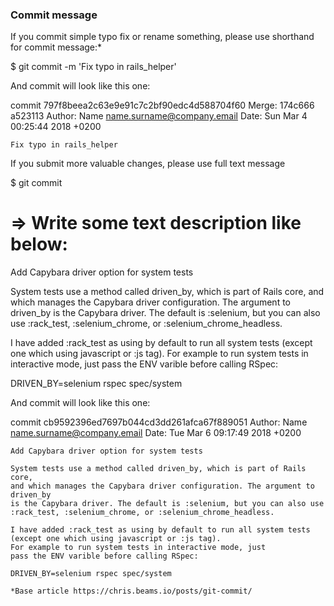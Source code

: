 ### Commit message

If you commit simple typo fix or rename something, please use shorthand for commit message:*

$ git commit -m 'Fix typo in rails_helper'

And commit will look like this one:

commit 797f8beea2c63e9e91c7c2bf90edc4d588704f60
Merge: 174c666 a523113
Author: Name <name.surname@company.email>
Date:   Sun Mar 4 00:25:44 2018 +0200

    Fix typo in rails_helper
    
If you submit more valuable changes, please use full text message 

$ git commit

# => Write some text description like below:

Add Capybara driver option for system tests

System tests use a method called driven_by, which is part of Rails core,
and which manages the Capybara driver configuration. The argument to driven_by
is the Capybara driver. The default is :selenium, but you can also use
:rack_test, :selenium_chrome, or :selenium_chrome_headless.

I have added :rack_test as using by default to run all system tests
(except one which using javascript or :js tag).
For example to run system tests in interactive mode, just
pass the ENV varible before calling RSpec:

DRIVEN_BY=selenium rspec spec/system

And commit will look like this one:

commit cb9592396ed7697b044cd3dd261afca67f889051
Author: Name <name.surname@company.email>
Date:   Tue Mar 6 09:17:49 2018 +0200

    Add Capybara driver option for system tests
    
    System tests use a method called driven_by, which is part of Rails core,
    and which manages the Capybara driver configuration. The argument to driven_by
    is the Capybara driver. The default is :selenium, but you can also use
    :rack_test, :selenium_chrome, or :selenium_chrome_headless.
    
    I have added :rack_test as using by default to run all system tests
    (except one which using javascript or :js tag).
    For example to run system tests in interactive mode, just
    pass the ENV varible before calling RSpec:
    
    DRIVEN_BY=selenium rspec spec/system
    
    *Base article https://chris.beams.io/posts/git-commit/

